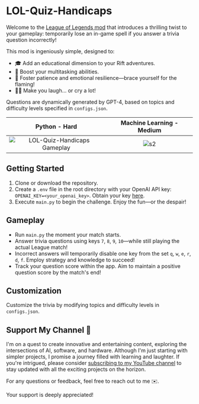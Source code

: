 # LOL-Quiz-Handicaps

Welcome to the [League of Legends mod](https://www.youtube.com/watch?v=0dubIdDAH5Y&t=315s&ab_channel=WrongWayWonders) that introduces a thrilling twist to your gameplay: temporarily lose an in-game spell if you answer a trivia question incorrectly!

This mod is ingeniously simple, designed to:
- 🎓 Add an educational dimension to your Rift adventures.
- 🥷 Boost your multitasking abilities.
- 🧘 Foster patience and emotional resilience—brace yourself for the flaming!
- 😵‍💫 Make you laugh... or cry a lot!

Questions are dynamically generated by GPT-4, based on topics and difficulty levels specified in `configs.json`.

Python - Hard           |  Machine Learning - Medium
:-------------------------:|:-------------------------:
![LOL-Quiz-Handicaps Gameplay](https://github.com/DiogoCostaCunha/lol-quiz-handicaps/assets/20799069/625c288d-7502-4d16-b861-35add6acdcce)  |  ![s2](https://github.com/DiogoCostaCunha/lol-quiz-handicaps/assets/20799069/425259f2-0a7a-410f-96ee-42e239f25f64)


## Getting Started
1. Clone or download the repository.
2. Create a `.env` file in the root directory with your OpenAI API key: `OPENAI_KEY=<your_openai_key>`. Obtain your key [here](https://platform.openai.com/overview).
3. Execute `main.py` to begin the challenge. Enjoy the fun—or the despair!

## Gameplay
- Run `main.py` the moment your match starts.
- Answer trivia questions using keys `7`, `8`, `9`, `10`—while still playing the actual League match!
- Incorrect answers will temporarily disable one key from the set `q`, `w`, `e`, `r`, `d`, `f`. Employ strategy and knowledge to succeed!
- Track your question score within the app. Aim to maintain a positive question score by the match's end!

## Customization

Customize the trivia by modifying topics and difficulty levels in `configs.json`.

## Support My Channel 🚀

I'm on a quest to create innovative and entertaining content, exploring the intersections of AI, software, and hardware. Although I'm just starting with simpler projects, I promise a journey filled with learning and laughter. If you're intrigued, please consider [subscribing to my YouTube channel](https://www.youtube.com/channel/UCqnIZIGyH6NgJ8OkJAvZyKg?sub_confirmation=1) to stay updated with all the exciting projects on the horizon.

For any questions or feedback, feel free to reach out to me ✉️.

Your support is deeply appreciated!
